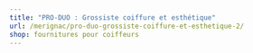 ```yaml
---
title: "PRO-DUO : Grossiste coiffure et esthétique"
url: /merignac/pro-duo-grossiste-coiffure-et-esthetique-2/
shop: fournitures pour coiffeurs
---
```

